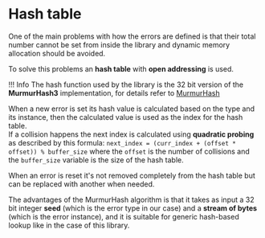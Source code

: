 # Hash table

One of the main problems with how the errors are defined is that their total number
cannot be set from inside the library and dynamic memory allocation should be avoided.

To solve this problems an **hash table** with **open addressing** is used.

!!! Info The hash function used by the library is the 32 bit version of the
**MurmurHash3** implementation, for details refer to [MurmurHash](https://en.wikipedia.org/wiki/MurmurHash)

When a new error is set its hash value is calculated based on the type and its
instance, then the calculated value is used as the index for the hash table. \
If a collision happens the next index is calculated using **quadratic probing**
as described by this formula: `next_index = (curr_index + (offset * offset)) % buffer_size`
where the `offset` is the number of collisions and the `buffer_size` variable
is the size of the hash table.

When an error is reset it's not removed completely from the hash table but can
be replaced with another when needed.

The advantages of the MurmurHash algorithm is that it takes as input a 32 bit
integer **seed** (which is the error type in our case) and a **stream of bytes**
(which is the error instance), and it is suitable for generic hash-based lookup
like in the case of this library.
